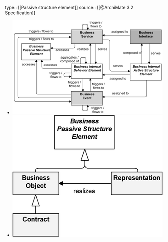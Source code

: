 type:: [[Passive structure element]]
source:: [[@ArchiMate 3.2 Specification]]

- ![image.png](../assets/image_1689414682781_0.png)
- ![image.png](../assets/image_1689414700540_0.png)